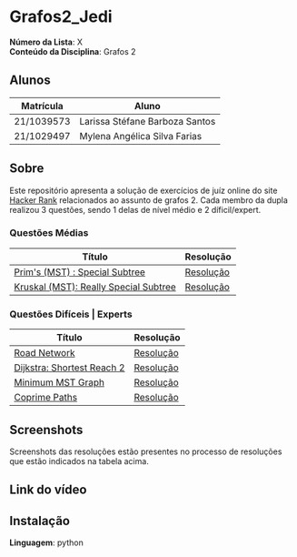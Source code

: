 # Grafos2_Jedi
**Número da Lista**: X<br>
**Conteúdo da Disciplina**: Grafos 2<br>

## Alunos
|Matrícula | Aluno |
| -- | -- |
| 21/1039573 | Larissa Stéfane Barboza Santos |
| 21/1029497  | Mylena Angélica Silva Farias  |

## Sobre 
Este repositório apresenta a solução de exercícios de juíz online do site [Hacker Rank](https://www.hackerrank.com/) relacionados ao assunto de grafos 2. Cada membro da dupla realizou 3 questões, sendo 1 delas de nível médio e 2 díficil/expert.

### Questões Médias
| Título | Resolução | 
| -- | --|
| [Prim's (MST) : Special Subtree](https://www.hackerrank.com/challenges/primsmstsub/problem?isFullScreen=true) | [Resolução](/prim.md)  |
| [Kruskal (MST): Really Special Subtree](https://www.hackerrank.com/challenges/kruskalmstrsub/problem) | [Resolução](/Kruskal(MST):ReallySpecialSubtree.md) |

### Questões Difíceis | Experts
| Título | Resolução | 
| -- | -- |
|[Road Network](https://www.hackerrank.com/challenges/road-network/problem?isFullScreen=true)  | [Resolução](/RoadNetwork.md)  |
|[Dijkstra: Shortest Reach 2](https://www.hackerrank.com/challenges/dijkstrashortreach/problem?isFullScreen=true) | [Resolução](/dijkstra.md)   |
|[Minimum MST Graph](https://www.hackerrank.com/challenges/minimum-mst-graph/problem) | [Resolução](/MinimumMSTGraph.md)|
| [Coprime Paths](https://www.hackerrank.com/challenges/coprime-paths/problem) | [Resolução](/CoprimePaths.md) |

## Screenshots
Screenshots das resoluções estão presentes no processo de resoluções que estão indicados na tabela acima.

## Link do vídeo


## Instalação 
**Linguagem**: python<br>
